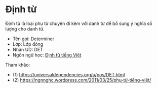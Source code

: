 # Định từ

Định từ là loại phụ từ chuyên đi kèm với danh từ để bổ sung ý nghĩa số lượng cho danh từ.

* Tên gọi: Determiner
* Lớp: Lớp đóng
* Nhãn UD: DET
* Ngôn ngữ học: [Định từ tiếng Việt](../linguistics/hth-phu_tu_tieng_viet.md)

Tham khảo: 

* (1) https://universaldependencies.org/u/pos/DET.html
* (2) https://ngnnghc.wordpress.com/2011/03/25/phụ-từ-tiếng-việt/